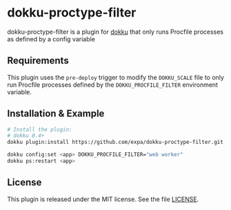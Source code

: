 # dokku-proctype-filter

dokku-proctype-filter is a plugin for [dokku][dokku] that only runs Procfile processes as defined by a config variable

## Requirements

This plugin uses the `pre-deploy` trigger to modify the `DOKKU_SCALE` file to only run Procfile processes defined by the `DOKKU_PROCFILE_FILTER` environment variable.

## Installation & Example

```sh
# Install the plugin:
# dokku 0.4+
dokku plugin:install https://github.com/expa/dokku-proctype-filter.git

dokku config:set <app> DOKKU_PROCFILE_FILTER="web worker"
dokku ps:restart <app>
```

## License

This plugin is released under the MIT license. See the file [LICENSE](LICENSE).

[dokku]: https://github.com/progrium/dokku
